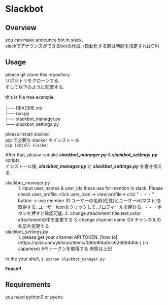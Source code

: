 # Slackbot   
## Overview  
you can make announce bot in slack.  
slackでアナウンスができるbotの作成. (自動化する際は時間を指定すればOK)  

## Usage  
please git clone this repository.  
リポジトリをクローンする.  
そして以下のように配置する.  

this is file tree example  
.  
├── README.md  
├── run.py  
├── slackbot_manager.py  
└── slackbot_settings.py  

please install slacker.  
pip で必要な slacker をインストール  
`pip install slacker`  

After that, please ramake ***slackbot_manager.py*** & ***slackbot_settings.py*** scripts.  
インストール後, ***slackbot_manager.py*** と ***slackbot_settings.py*** を書き換える.  



<dl>
  <dt>slackbot_manager.py</dt>
  <dd>
  1. input user_names & user_ids    
  these use for mention in slack. Please check user_profile.  
  click user_icon -> view profile-> clicl "・・・" button -> use member ID  
  ユーザーの名前(任意)とユーザーid(マスト)を取得する.  
  ユーザーiconをクリックして,プロフィールを開ける. ・・・ボタンを押すと確認可能.  
  2. change attachment title,text,color  
  attachmentの中を変更する  
  3. change channel name  l24  
  チャンネルの名前を変更する  
  </dd>
  <dt>slackbot_settings.py</dt>
  <dd>
  1. please get your channel API TOKEN. [how to](https://qiita.com/ykhirao/items/0d6b9f4a0cc626884dbb ) (in Japanese)
  APIトークンを取得する.参照は上記
  </dd>
</dl>

In the your shell,
`$ python slackbot_manager.py`

**Finish!!**

## Requirements  
you need python3 or pyenv.

